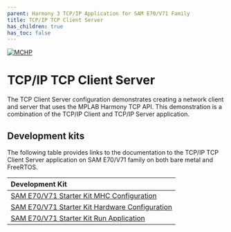 ```yaml
---
parent: Harmony 3 TCP/IP Application for SAM E70/V71 Family
title: TCP/IP TCP Client Server
has_children: true
has_toc: false
---
```

[![MCHP](https://www.microchip.com/ResourcePackages/Microchip/assets/dist/images/logo.png)](https://www.microchip.com)

# TCP/IP TCP Client Server

The TCP Client Server configuration demonstrates creating a network client and server that uses the MPLAB Harmony TCP API. This demonstration is a combination of the TCP/IP Client and TCP/IP Server application.

## Development kits
The following table provides links to the documentation to the TCP/IP TCP Client Server application on SAM E70/V71 family on both bare metal and FreeRTOS.


| Development Kit |
|:---------|
|[SAM E70/V71 Starter Kit MHC Configuration](docs/readme_mhc_configuration.md) |
|[SAM E70/V71 Starter Kit Hardware Configuration](docs/readme_hardware_configuration.md) |
|[SAM E70/V71 Starter Kit Run Application](docs/readme_run_application.md) |
